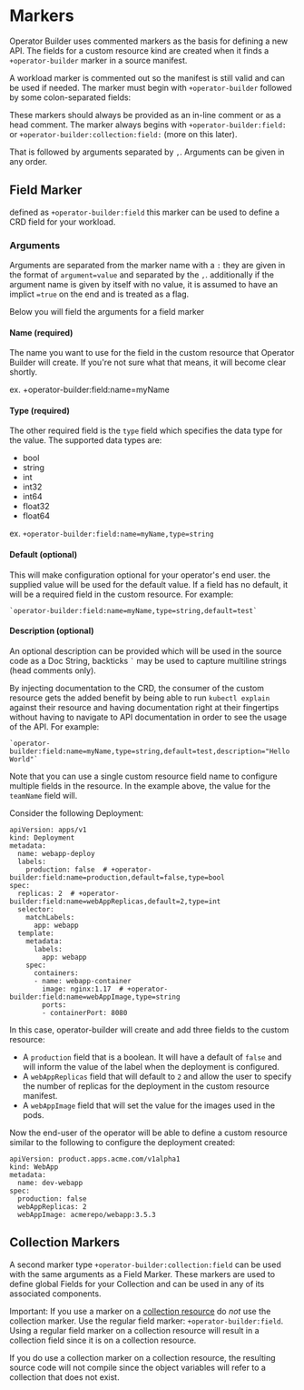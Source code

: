 # Markers

Operator Builder uses commented markers as the basis for defining a new API.
The fields for a custom resource kind are created when it finds a `+operator-builder`
marker in a source manifest.

A workload marker is commented out so the manifest is still valid and can be
used if needed.  The marker must begin with `+operator-builder` followed by some
colon-separated fields:

These markers should always be provided as an in-line comment or as a head
comment.  The marker always begins with `+operator-builder:field:` or
`+operator-builder:collection:field:` (more on this later).

That is followed by arguments separated by `,`.  Arguments can be given in any order.

## Field Marker
defined as `+operator-builder:field` this marker can be used to define a CRD
field for your workload.

### Arguments

Arguments are separated from the marker name with a `:` they are given in the
format of `argument=value` and separated by the `,`. additionally if the
argument name is given by itself with no value, it is assumed to have an
implict `=true` on the end and is treated as a flag.

Below you will field the arguments for a field marker

#### Name (required)
The name you want to use for the field in the custom resource that
Operator Builder will create.  If you're not sure what that means, it will
become clear shortly.

ex. +operator-builder:field:name=myName

#### Type (required)
The other required field is the `type` field which specifies the data type for
the value.  The supported data types are:

- bool
- string
- int
- int32
- int64
- float32
- float64

ex. `+operator-builder:field:name=myName,type=string`

#### Default (optional)
This will make configuration optional for your operator's end user. the supplied
value will be used for the default value. If a field has no default, it will be
a required field in the custom resource.  For example:

    `operator-builder:field:name=myName,type=string,default=test`

#### Description (optional)
An optional description can be provided which will be used in the source code as
a Doc String, backticks `` ` `` may be used to capture multiline strings (head
comments only).

By injecting documentation to
the CRD, the consumer of the custom resource gets the added benefit by being
able to run `kubectl explain` against their resource and having documentation
right at their fingertips without having to navigate to API documentation in
order to see the usage of the API.  For example:

    `operator-builder:field:name=myName,type=string,default=test,description="Hello World"`

Note that you can use a single custom resource field name to configure multiple
fields in the resource.  In the example above, the value for the `teamName`
field will.

Consider the following Deployment:

    apiVersion: apps/v1
    kind: Deployment
    metadata:
      name: webapp-deploy
      labels:
        production: false  # +operator-builder:field:name=production,default=false,type=bool
    spec:
      replicas: 2  # +operator-builder:field:name=webAppReplicas,default=2,type=int
      selector:
        matchLabels:
          app: webapp
      template:
        metadata:
          labels:
            app: webapp
        spec:
          containers:
          - name: webapp-container
            image: nginx:1.17  # +operator-builder:field:name=webAppImage,type=string
            ports:
            - containerPort: 8080

In this case, operator-builder will create and add three fields to the custom
resource:

- A `production` field that is a boolean.  It will have a default of `false` and
  will inform the value of the label when the deployment is configured.
- A `webAppReplicas` field that will default to `2` and allow the user to
  specify the number of replicas for the deployment in the custom resource
  manifest.
- A `webAppImage` field that will set the value for the images used in the pods.

Now the end-user of the operator will be able to define a custom resource
similar to the following to configure the deployment created:

	apiVersion: product.apps.acme.com/v1alpha1
	kind: WebApp
	metadata:
	  name: dev-webapp
	spec:
      production: false
      webAppReplicas: 2
      webAppImage: acmerepo/webapp:3.5.3

## Collection Markers

A second marker type `+operator-builder:collection:field` can be used with the
same arguments as a Field Marker. These markers are used to define global Fields
for your Collection and can be used in any of its associated components.

Important: If you use a marker on a [collection
resource](workload-collections.md#collection-resources) do *not* use the
collection marker.  Use the regular field marker: `+operator-builder:field`.
Using a regular field marker on a collection resource will result in a collection
field since it is on a collection resource.

If you do use a collection marker on a collection resource, the resulting source
code will not compile since the object variables will refer to a collection that
does not exist.

